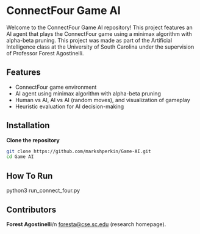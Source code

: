 # ConnectFour Game AI

Welcome to the ConnectFour Game AI repository! This project features an AI agent that plays the ConnectFour game using a minimax algorithm with alpha-beta pruning. This project was made as part of the Artificial Intelligence class at the University of South Carolina under the supervision of Professor Forest Agostinelli.


## Features
- ConnectFour game environment
- AI agent using minimax algorithm with alpha-beta pruning
- Human vs AI, AI vs AI (random moves), and visualization of gameplay
- Heuristic evaluation for AI decision-making

## Installation
**Clone the repository**
   ```sh
   git clone https://github.com/markshperkin/Game-AI.git
   cd Game AI
```
## How To Run
python3 run_connect_four.py

## Contributors
**Forest Agostinelli**/n
foresta@cse.sc.edu (research homepage).


